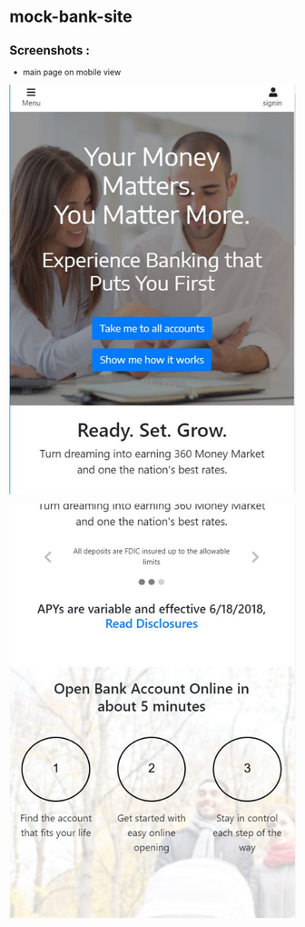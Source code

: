 # mock-bank-site

## Screenshots :
- main page on mobile view

![](./screenshots/bankMobile.JPG)

![](./screenshots/bankMobile2.JPG)
